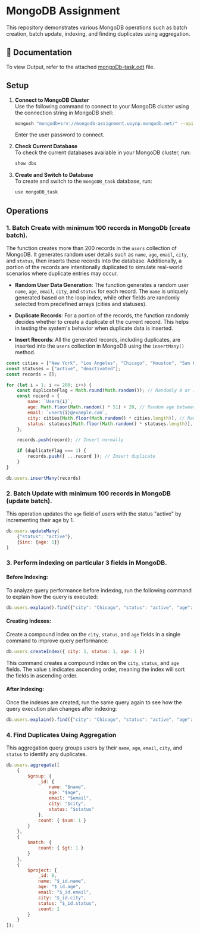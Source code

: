 # MongoDB Assignment

This repository demonstrates various MongoDB operations such as batch creation, batch update, indexing, and finding duplicates using aggregation.

## 📄 Documentation
To view  Output, refer to the attached [mongoDb-task.odt](mongoDb-task.odt) file. 

## Setup

1. **Connect to MongoDB Cluster**  
   Use the following command to connect to your MongoDB cluster using the connection string in MongoDB shell:

   ```bash
   mongosh "mongodb+srv://mongodb-assignment.uoynp.mongodb.net/" --apiVersion 1 --username dhruvnpatel
   ```
   Enter the user password to connect.

2. **Check Current Database**  
   To check the current databases available in your MongoDB cluster, run:

   ```bash
   show dbs
   ```

3. **Create and Switch to Database**  
   To create and switch to the `mongoDB_task` database, run:

   ```bash
   use mongoDB_task
   ```

## Operations

### 1.  Batch Create with minimum 100 records in MongoDb (create batch).

The function creates more than 200 records in the `users` collection of MongoDB. It generates random user details such as `name`, `age`, `email`, `city`, and `status`, then inserts these records into the database. Additionally, a portion of the records are intentionally duplicated to simulate real-world scenarios where duplicate entries may occur.

- **Random User Data Generation**: The function generates a random user `name`, `age`, `email`, `city`, and `status` for each record. The `name` is uniquely generated based on the loop index, while other fields are randomly selected from predefined arrays (cities and statuses).
  
- **Duplicate Records**: For a portion of the records, the function randomly decides whether to create a duplicate of the current record. This helps in testing the system's behavior when duplicate data is inserted.

- **Insert Records**: All the generated records, including duplicates, are inserted into the `users` collection in MongoDB using the `insertMany()` method.


```javascript
const cities = ["New York", "Los Angeles", "Chicago", "Houston", "San Francisco"];
const statuses = ["active", "deactivated"];
const records = [];

for (let i = 1; i <= 200; i++) {
    const duplicateFlag = Math.round(Math.random()); // Randomly 0 or 1
    const record = {
        name: `User${i}`,
        age: Math.floor(Math.random() * 51) + 20, // Random age between 20-70
        email: `user${i}@example.com`,
        city: cities[Math.floor(Math.random() * cities.length)], // Random city
        status: statuses[Math.floor(Math.random() * statuses.length)], // Random status
    };

    records.push(record); // Insert normally

    if (duplicateFlag === 1) {
        records.push({ ...record }); // Insert duplicate
    }
}

db.users.insertMany(records)
```

### 2. Batch Update with minimum 100 records  in MongoDB (update batch).

This operation updates the `age` field of users with the status "active" by incrementing their age by 1.

```javascript
db.users.updateMany(
    {"status": "active"},
    {$inc: {age: 1}}
)
```

### 3. Perform indexing on particular 3 fields in MongoDB.

#### Before Indexing:

To analyze query performance before indexing, run the following command to explain how the query is executed:

```javascript
db.users.explain().find({"city": "Chicago", "status": "active", "age": { $gt: 40 ,$lt:60} })
```
#### Creating Indexes:

Create a compound index on the `city`, `status`, and `age` fields in a single command to improve query performance:

```javascript
db.users.createIndex({ city: 1, status: 1, age: 1 })
```
This command creates a compound index on the `city`, `status`, and `age` fields. The value `1` indicates ascending order, meaning the index will sort the fields in ascending order.

#### After Indexing:

Once the indexes are created, run the same query again to see how the query execution plan changes after indexing:

```javascript
db.users.explain().find({"city": "Chicago", "status": "active", "age": { $gt: 40 ,$lt:60} })
```

### 4. Find Duplicates Using Aggregation

This aggregation query groups users by their `name`, `age`, `email`, `city`, and `status` to identify any duplicates.

```javascript
db.users.aggregate([
    {
        $group: {
            _id: {
                name: "$name",      
                age: "$age",
                email: "$email",
                city: "$city",
                status: "$status"
            },
            count: { $sum: 1 }
        }
    },
    {
        $match: {
            count: { $gt: 1 }
        }
    },
    {
        $project: {
            _id: 0, 
            name: "$_id.name",
            age: "$_id.age",
            email: "$_id.email", 
            city: "$_id.city",
            status: "$_id.status",
            count: 1 
        }
    }
]);
```

